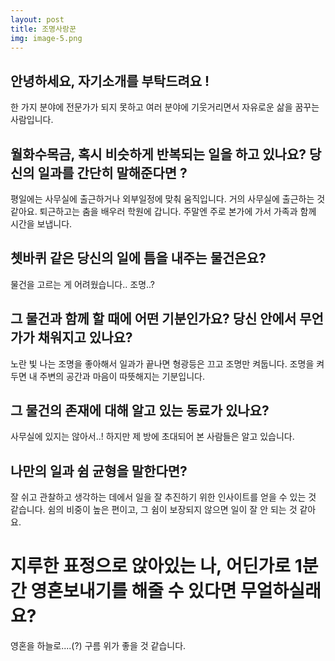 ```yaml
---
layout: post
title: 조명사랑꾼
img: image-5.png
---
```



## 안녕하세요, 자기소개를 부탁드려요 !

한 가지 분야에 전문가가 되지 못하고 여러 분야에 기웃거리면서 자유로운 삶을 꿈꾸는 사람입니다.


## 월화수목금, 혹시 비슷하게 반복되는 일을 하고 있나요? 당신의 일과를 간단히 말해준다면 ?

평일에는 사무실에 출근하거나 외부일정에 맞춰 움직입니다. 거의 사무실에 출근하는 것 같아요. 퇴근하고는 춤을 배우러 학원에 갑니다. 주말엔 주로 본가에 가서 가족과 함께 시간을 보냅니다.


## 쳇바퀴 같은 당신의 일에 틈을 내주는 물건은요?

물건을 고르는 게 어려웠습니다.. 조명..?

## 그 물건과 함께 할 때에 어떤 기분인가요? 당신 안에서 무언가가 채워지고 있나요?

노란 빛 나는 조명을 좋아해서 일과가 끝나면 형광등은 끄고 조명만 켜둡니다. 조명을 켜두면 내 주변의 공간과 마음이 따뜻해지는 기분입니다.

## 그 물건의 존재에 대해 알고 있는 동료가 있나요?

사무실에 있지는 않아서..! 하지만 제 방에 초대되어 본 사람들은 알고 있습니다.


## 나만의 일과 쉼 균형을 말한다면?

잘 쉬고 관찰하고 생각하는 데에서 일을 잘 추진하기 위한 인사이트를 얻을 수 있는 것 같습니다. 쉼의 비중이 높은 편이고, 그 쉼이 보장되지 않으면 일이 잘 안 되는 것 같아요.

# 지루한 표정으로 앉아있는 나, 어딘가로 1분 간 영혼보내기를 해줄 수 있다면 무얼하실래요?

영혼을 하늘로....(?) 구름 위가 좋을 것 같습니다.
